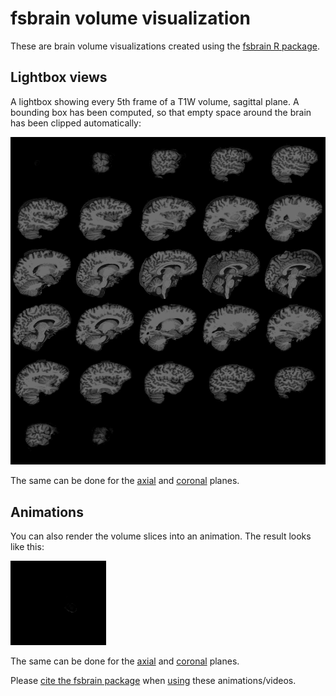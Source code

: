# fsbrain volume visualization

These are brain volume visualizations created using the [fsbrain R package](https://github.com/dfsp-spirit/fsbrain/).

## Lightbox views

A lightbox showing every 5th frame of a T1W volume, sagittal plane. A bounding box has been computed, so that empty space around the brain has been clipped automatically:

![Visvolume](https://github.com/dfsp-spirit/fsbrain_gallery/raw/master/volume/lightbox_axis1.png?raw=true "Lightbox view of a brain volume, rendered with fsbrain")

The same can be done for the [axial](https://github.com/dfsp-spirit/fsbrain_gallery/raw/master/volume/lightbox_axis2.png) and [coronal](https://github.com/dfsp-spirit/fsbrain_gallery/raw/master/volume/lightbox_axis3.png) planes.


## Animations

You can also render the volume slices into an animation. The result looks like this:

![Visvolumeanim](https://github.com/dfsp-spirit/fsbrain_gallery/raw/master/volume/animations/MRI_T1w_ax1.gif?raw=true "Animation in sagittal view, rendered with fsbrain")

The same can be done for the [axial](https://github.com/dfsp-spirit/fsbrain_gallery/raw/master/volume/animations/MRI_T1w_ax2.gif) and [coronal](https://github.com/dfsp-spirit/fsbrain_gallery/raw/master/volume/animations/MRI_T1w_ax3.gif) planes.


Please [cite the fsbrain package](https://github.com/dfsp-spirit/fsbrain#citation) when [using](https://github.com/dfsp-spirit/fsbrain#license) these animations/videos.
